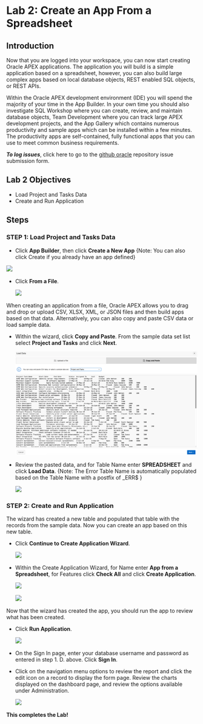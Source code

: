 # Lab 2: Create an App From a Spreadsheet

## Introduction

Now that you are logged into your workspace, you can now start creating Oracle APEX applications. The application you will build is a simple application based on a spreadsheet, however, you can also build large complex apps based on local database objects, REST enabled SQL objects, or REST APIs.

Within the Oracle APEX development environment (IDE) you will spend the majority of your time in the App Builder. In your own time you should also investigate SQL Workshop where you can create, review, and maintain database objects, Team Development where you can track large APEX development projects, and the App Gallery which contains numerous productivity and sample apps which can be installed within a few minutes. The productivity apps are self-contained, fully functional apps that you can use to meet common business requirements.

***To log issues***, click here to go to the [github oracle](https://github.com/oracle/learning-library/issues/new) repository issue submission form.

## Lab 2 Objectives

- Load Project and Tasks Data 
- Create and Run Application

## Steps

### **STEP 1:** Load Project and Tasks Data

-  Click **App Builder**, then click **Create a New App**
{Note: You can also click Create if you already have an app defined}

  ![](images/Lab200/001.png)

- Click **From a File**.

  ![](images/Lab200/002.png)

When creating an application from a file, Oracle APEX allows you to drag and drop or upload CSV, XLSX, XML, or JSON files and then build apps based on that data. Alternatively, you can also copy and paste CSV data or load sample data. 

- Within the wizard, click **Copy and Paste**.
From the sample data set list select **Project and Tasks** and click **Next**.

  ![](images/Lab200/003.png)

- Review the pasted data, and for Table Name enter **SPREADSHEET** and click **Load Data**.
{Note: The Error Table Name is automatically populated based on the Table Name with a postfix of _ERR$ }

  ![](images/Lab200/004.png)

### **STEP 2:** Create and Run Application

The wizard has created a new table and populated that table with the records from the sample data. Now you can create an app based on this new table.

- Click **Continue to Create Application Wizard**.

  ![](images/Lab200/005.png)

- Within the Create Application Wizard, for Name enter **App from a Spreadsheet**, 
for Features click **Check All** and click **Create Application**.

  ![](images/Lab200/006.png)
  
  ![](images/Lab200/007.png)

Now that the wizard has created the app, you should run the app to review what has been created.

- Click **Run Application**.

  ![](images/Lab200/008.png)

- On the Sign In page, enter your database username and password as entered in step 1. D. above. Click **Sign In**. 

- Click on the navigation menu options to review the report and click the edit icon on a record to display the form page. Review the charts displayed on the dashboard page, and review the options available under Administration.

  ![](images/Lab200/009.png)


**This completes the Lab!**

